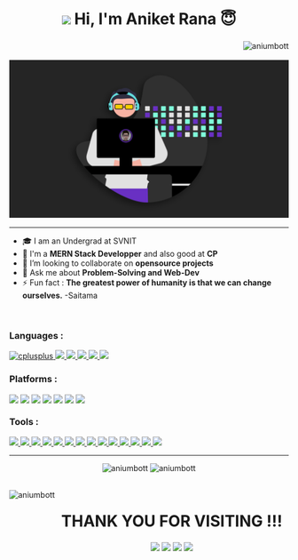 <head><link rel="stylesheet" href="https://cdnjs.cloudflare.com/ajax/libs/font-awesome/4.7.0/css/font-awesome.min.css"></head>
<h1 align="center"><img height="40" src="https://c.tenor.com/Wx9IEmZZXSoAAAAi/hi.gif" /> Hi, I'm Aniket Rana 😇</h1>
<p align="right"></p>
<b><h3 align="center"></h3></b>
<img align="right" src="https://komarev.com/ghpvc/?username=aniumbott&label=Profile%20views&color=6930C3&style=for-the-badge" alt="aniumbott" />
<br><br>
<img width="1920" src="https://github.com/Aniumbott/Aniumbott/blob/0c0e1e640009e0d2dd7d5b3f2e4dfabe3cc4b432/portfolio%20gif.gif" />
  
---
- 🎓 I am an Undergrad at SVNIT
- 🌱 I'm a **MERN Stack Developper** and also good at **CP**
- 🤝 I’m looking to collaborate on **opensource projects**
- 💬 Ask me about **Problem-Solving and Web-Dev**
- ⚡ Fun fact : **The greatest power of humanity is that we can change ourselves.** -Saitama
  
<br>
<h3 align="left">Languages :</h3>
<p align="left"> 
<a href="https://www.geeksforgeeks.org/c-language-set-1-introduction/" target="_blank"> <img src="https://img.shields.io/badge/c-%2300599C.svg?style=for-the-badge&logo=c&logoColor=white" alt="cplusplus"/> </a>   
<a href="https://www.w3schools.com/cpp/" target="_blank"> <img src="https://img.shields.io/badge/c++-%2300599C.svg?style=for-the-badge&logo=c%2B%2B&logoColor=white"/> </a>   
<a href="https://www.w3schools.com/css/" target="_blank"> <img src="https://img.shields.io/badge/css3-%231572B6.svg?style=for-the-badge&logo=css3&logoColor=white"/> </a> 
<a href="https://www.w3.org/html/" target="_blank"> <img src="https://img.shields.io/badge/html5-%23E34F26.svg?style=for-the-badge&logo=html5&logoColor=white"/> </a>
<a href="https://developer.mozilla.org/en-US/docs/Web/JavaScript" target="_blank"> <img src="https://img.shields.io/badge/javascript-%23323330.svg?style=for-the-badge&logo=javascript&logoColor=%23F7DF1E"/> </a> 
<a href="https://www.python.org" target="_blank"> <img src="https://img.shields.io/badge/python-3670A0?style=for-the-badge&logo=python&logoColor=ffdd54"/> </a>
</p>

<h3 align="left">Platforms :</h3>
<p align="left">
<a href="https://www.codechef.com/users/aniumbott" target="blank"><img align="center" src="https://img.shields.io/badge/CodeChef-%23964B00.svg?style=for-the-badge&logo=CodeChef&logoColor=white" /></a>
<a href="https://codeforces.com/profile/aniumbott" target="blank"><img align="center" src="https://img.shields.io/badge/Codeforces-445f9d?style=for-the-badge&logo=Codeforces&logoColor=white" /></a>
<a href="https://leetcode.com/aniumbott/" target="blank"><img align="center" src="https://img.shields.io/badge/LeetCode-000000?style=for-the-badge&logo=LeetCode&logoColor=#d16c06" /></a>
<a href="https://www.hackerrank.com/aniumbott" target="blank"><img align="center" src="https://img.shields.io/badge/-Hackerrank-2EC866?style=for-the-badge&logo=HackerRank&logoColor=white" /></a>
<a href="https://www.hackerearth.com/@aniumbott" target="blank"><img align="center" src="https://img.shields.io/badge/HackerEarth-%232C3454.svg?style=for-the-badge&logo=HackerEarth&logoColor=Blue" /></a>
<a href="https://auth.geeksforgeeks.org/user/aniumbott" target="blank"><img align="center" src="https://img.shields.io/badge/GeeksforGeeks-gray?style=for-the-badge&logo=geeksforgeeks&logoColor=35914c" /></a>
<a href="https://stackoverflow.com/users/17595558/aniumbott" target="blank"><img align="center" src="https://img.shields.io/badge/-Stackoverflow-FE7A16?style=for-the-badge&logo=stack-overflow&logoColor=white" /></a>

</p>

<h3 align="left">Tools :</h3>
<p align="left">
<a href="https://tailwindcss.com/" target="_blank"> <img src="https://img.shields.io/badge/tailwindcss-%2338B2AC.svg?style=for-the-badge&logo=tailwind-css&logoColor=white"/> </a>
<a href="https://getbootstrap.com" target="_blank"> <img src="https://img.shields.io/badge/bootstrap-%23563D7C.svg?style=for-the-badge&logo=bootstrap&logoColor=white"/> </a>
<a href="https://reactjs.org/" target="_blank"> <img src="https://img.shields.io/badge/react-%2320232a.svg?style=for-the-badge&logo=react&logoColor=%2361DAFB"/> </a>
<a href="https://nodejs.org" target="_blank"> <img src="https://img.shields.io/badge/node.js-6DA55F?style=for-the-badge&logo=node.js&logoColor=white"/> </a>
<a href="https://www.npmjs.com/" target="_blank"> <img src="https://img.shields.io/badge/NPM-%23000000.svg?style=for-the-badge&logo=npm&logoColor=white"/> </a>
<a href="https://firebase.google.com/" target="_blank"> <img src="https://img.shields.io/badge/firebase-%23039BE5.svg?style=for-the-badge&logo=firebase"/> </a> 
<a href="https://www.mongodb.com/" target="_blank"> <img src="https://img.shields.io/badge/MongoDB-%234ea94b.svg?style=for-the-badge&logo=mongodb&logoColor=white"/> </a>
<a href="https://www.heroku.com/" target="_blank"> <img src="https://img.shields.io/badge/heroku-%23430098.svg?style=for-the-badge&logo=heroku&logoColor=white"/> </a>
<a href="https://www.netlify.com/" target="_blank"> <img src="https://img.shields.io/badge/netlify-%23000000.svg?style=for-the-badge&logo=netlify&logoColor=#00C7B7"/> </a>
<a href="https://vercel.com/" target="_blank"> <img src="https://img.shields.io/badge/vercel-%23000000.svg?style=for-the-badge&logo=vercel&logoColor=white"/> </a>
<a href="https://www.blender.org/" target="_blank"> <img src="https://img.shields.io/badge/blender-%23F5792A.svg?style=for-the-badge&logo=blender&logoColor=white"/> </a> 
<a href="https://www.figma.com/" target="_blank"> <img src="https://img.shields.io/badge/figma-%23F24E1E.svg?style=for-the-badge&logo=figma&logoColor=white"/> </a> 
<a href="https://git-scm.com/" target="_blank"> <img src="https://img.shields.io/badge/git-%23F05033.svg?style=for-the-badge&logo=git&logoColor=white"/> </a>
<a href="https://github.com/Aniumbott/" target="_blank"> <img src="https://img.shields.io/badge/github-%23121011.svg?style=for-the-badge&logo=github&logoColor=white"/> </a>
</p>

 <hr>

<p align="center">
  <img height=200 src="https://github-readme-stats.vercel.app/api?username=aniumbott&show_icons=true&theme=tokyonight&locale=en" alt="aniumbott" />
  <img height=200 src="https://github-readme-stats.vercel.app/api/top-langs/?username=aniumbott&show_icons=true&theme=tokyonight&locale=en&layout=compact" alt="aniumbott" />
  </p>
  <br>
<img height="200" align="left" src="https://c.tenor.com/KMickTxR-aUAAAAi/tanjiro.gif" alt="aniumbott" />
<h1 align="center">THANK YOU FOR VISITING !!!</h1>

<p align="center">
<a href="https://linkedin.com/in/https://www.linkedin.com/in/aniket-rana2934/" target="blank"><img align="center" src="https://img.shields.io/badge/AniketRana-%230077B5.svg?style=for-the-badge&logo=linkedin&logoColor=white" /></a>
<a href="https://instagram.com/https://instagram.com/aniumbott" target="blank"><img align="center" src="https://img.shields.io/badge/aniumbott-%23E4405F.svg?style=for-the-badge&logo=Instagram&logoColor=white" /></a>
<a href="https://fb.com/https://facebook.com/aniumbott/" target="blank"><img align="center" src="https://img.shields.io/badge/Facebook-%231877F2.svg?style=for-the-badge&logo=Facebook&logoColor=white" /></a>
<a href="https://twitter.com/aniumbott" target="blank"><img align="center" src="https://img.shields.io/badge/aniumbott-%231DA1F2.svg?style=for-the-badge&logo=Twitter&logoColor=white" /></a>
</p>
